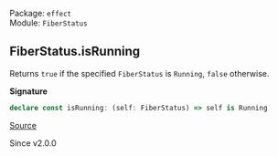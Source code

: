 Package: `effect`<br />
Module: `FiberStatus`<br />

## FiberStatus.isRunning

Returns `true` if the specified `FiberStatus` is `Running`, `false`
otherwise.

**Signature**

```ts
declare const isRunning: (self: FiberStatus) => self is Running
```

[Source](https://github.com/Effect-TS/effect/tree/main/packages/effect/src/FiberStatus.ts#L99)

Since v2.0.0